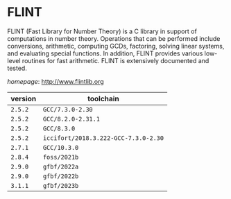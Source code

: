 # FLINT

FLINT (Fast Library for Number Theory) is a C library in support of computations  in number theory. Operations that can be performed include conversions, arithmetic, computing GCDs,  factoring, solving linear systems, and evaluating special functions. In addition, FLINT provides  various low-level routines for fast arithmetic. FLINT is extensively documented and tested.

*homepage*: <http://www.flintlib.org>

version | toolchain
--------|----------
``2.5.2`` | ``GCC/7.3.0-2.30``
``2.5.2`` | ``GCC/8.2.0-2.31.1``
``2.5.2`` | ``GCC/8.3.0``
``2.5.2`` | ``iccifort/2018.3.222-GCC-7.3.0-2.30``
``2.7.1`` | ``GCC/10.3.0``
``2.8.4`` | ``foss/2021b``
``2.9.0`` | ``gfbf/2022a``
``2.9.0`` | ``gfbf/2022b``
``3.1.1`` | ``gfbf/2023b``
